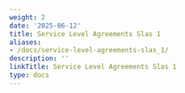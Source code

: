 ```yaml
---
weight: 2
date: '2025-06-12'
title: Service Level Agreements Slas 1
aliases:
- /docs/service-level-agreements-slas_1/
description: ''
linkTitle: Service Level Agreements Slas 1
type: docs
---
```


